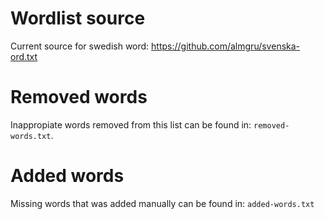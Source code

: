 # Wordlist source

Current source for swedish word: https://github.com/almgru/svenska-ord.txt

# Removed words

Inappropiate words removed from this list can be found in: `removed-words.txt`.

# Added words

Missing words that was added manually can be found in: `added-words.txt`
